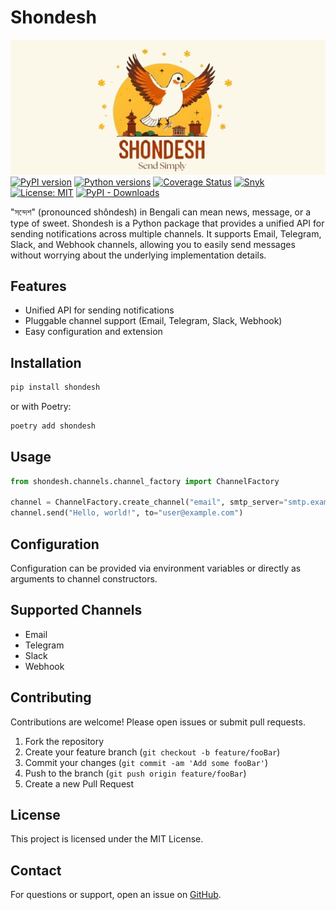 # Shondesh

![Shondesh Logo](assets/shondesh.png)
[![PyPI version](https://badge.fury.io/py/shondesh.svg)](https://badge.fury.io/py/shondesh)
[![Python versions](https://img.shields.io/pypi/pyversions/shondesh.svg)](https://pypi.org/project/shondesh/)
[![Coverage Status](https://codecov.io/gh/rakibulhaq/shondesh/branch/main/graph/badge.svg)](https://codecov.io/gh/rakibulhaq/shondesh)
[![Snyk](https://snyk.io/test/github/rakibulhaq/shondesh/badge.svg)](https://snyk.io/test/github/rakibulhaq/shondesh)
[![License: MIT](https://img.shields.io/badge/License-MIT-green.svg)](https://opensource.org/licenses/MIT)
[![PyPI - Downloads](https://img.shields.io/pypi/dm/shondesh.svg?label=PyPI%20downloads)](https://pypistats.org/packages/shondesh)

"সন্দেশ" (pronounced shôndesh) in Bengali can mean news, message, or a type of sweet.
Shondesh is a Python package that provides a unified API for sending notifications across multiple channels. It supports Email, Telegram, Slack, and Webhook channels, allowing you to easily send messages without worrying about the underlying implementation details.

## Features

- Unified API for sending notifications  
- Pluggable channel support \(Email, Telegram, Slack, Webhook\)  
- Easy configuration and extension  

## Installation

```bash
pip install shondesh
```

or with Poetry:

```bash
poetry add shondesh
```

## Usage

```python
from shondesh.channels.channel_factory import ChannelFactory

channel = ChannelFactory.create_channel("email", smtp_server="smtp.example.com")
channel.send("Hello, world!", to="user@example.com")
```

## Configuration

Configuration can be provided via environment variables or directly as arguments to channel constructors.

## Supported Channels

- Email  
- Telegram  
- Slack  
- Webhook  

## Contributing

Contributions are welcome! Please open issues or submit pull requests.

1. Fork the repository  
2. Create your feature branch \(`git checkout -b feature/fooBar`\)  
3. Commit your changes \(`git commit -am 'Add some fooBar'`\)  
4. Push to the branch \(`git push origin feature/fooBar`\)  
5. Create a new Pull Request  

## License

This project is licensed under the MIT License.

## Contact

For questions or support, open an issue on [GitHub](https://github.com/rakibulhaq/shondesh).